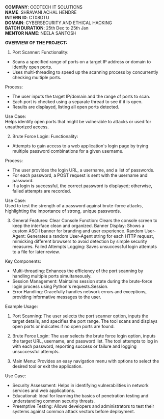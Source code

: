 **COMPANY**: CODTECH IT SOLUTIONS  
**NAME**: SHRAVANI ACHAL HENDRE  
**INTERN ID**: CT08DTU  
**DOMAIN**: CYBERSECURITY AND ETHICAL HACKING  
**BATCH DURATION**: 25th Dec to 25th Jan  
**MENTOR NAME**: NEELA SANTOSH  

**OVERVIEW OF THE PROJECT:**
1. Port Scanner:
Functionality:
- Scans a specified range of ports on a target IP address or domain to identify open ports.
- Uses multi-threading to speed up the scanning process by concurrently checking multiple ports.

Process:
- The user inputs the target IP/domain and the range of ports to scan.
- Each port is checked using a separate thread to see if it is open.
- Results are displayed, listing all open ports detected.

Use Case:  
Helps identify open ports that might be vulnerable to attacks or used for unauthorized access.

2. Brute Force Login:
Functionality:
- Attempts to gain access to a web application's login page by trying multiple password combinations for a given username.

Process:
- The user provides the login URL, a username, and a list of passwords.
- For each password, a POST request is sent with the username and password.
- If a login is successful, the correct password is displayed; otherwise, failed attempts are recorded.

Use Case:  
Used to test the strength of a password against brute-force attacks, highlighting the importance of strong, unique passwords.

3. General Features:
Clear Console Function: Clears the console screen to keep the interface clean and organized.
Banner Display: Shows a custom ASCII banner for branding and user experience.
Random User-Agent: Generates a random User-Agent string for each HTTP request, mimicking different browsers to avoid detection by simple security measures.
Failed Attempts Logging: Saves unsuccessful login attempts to a file for later review.

Key Components:
- Multi-threading: Enhances the efficiency of the port scanning by handling multiple ports simultaneously.
- Session Management: Maintains session state during the brute-force login process using Python's requests.Session.
- Error Handling: Gracefully handles network errors and exceptions, providing informative messages to the user.

Example Usage:

1. Port Scanning:
The user selects the port scanner option, inputs the target details, and specifies the port range.
The tool scans and displays open ports or indicates if no open ports are found.

2. Brute Force Login:
The user selects the brute force login option, inputs the target URL, username, and password list.
The tool attempts to log in with each password, reporting success or failure and logging unsuccessful attempts.

3. Main Menu:
Provides an easy navigation menu with options to select the desired tool or exit the application.

Use Case:
- Security Assessment: Helps in identifying vulnerabilities in network services and web applications.
- Educational: Ideal for learning the basics of penetration testing and understanding common security threats.
- Preemptive Testing: Allows developers and administrators to test their systems against common attack vectors before deployment.
